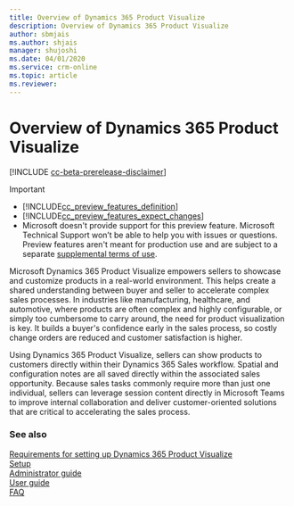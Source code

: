 ```yaml
---
title: Overview of Dynamics 365 Product Visualize
description: Overview of Dynamics 365 Product Visualize
author: sbmjais
ms.author: shjais
manager: shujoshi
ms.date: 04/01/2020
ms.service: crm-online
ms.topic: article
ms.reviewer:
---
```


# Overview of Dynamics 365 Product Visualize

[!INCLUDE [cc-beta-prerelease-disclaimer](../includes/cc-beta-prerelease-disclaimer.md)]

> [!IMPORTANT]
> - [!INCLUDE[cc_preview_features_definition](../includes/cc-preview-features-definition.md)]  
> - [!INCLUDE[cc_preview_features_expect_changes](../includes/cc-preview-features-expect-changes.md)]
> - Microsoft doesn't provide support for this preview feature. Microsoft Technical Support won’t be able to help you with issues or questions. Preview features aren't meant for production use and are subject to a separate [supplemental terms of use](https://go.microsoft.com/fwlink/p/?linkid=870960).

Microsoft Dynamics 365 Product Visualize empowers sellers to showcase and customize products in a real-world
environment. This helps create a shared understanding between buyer and seller to accelerate complex sales processes. In industries like manufacturing, healthcare, and automotive, where products are often complex and highly configurable, or simply too cumbersome to carry around, the need for product visualization is key. It builds a buyer's confidence early in the sales process, so costly change orders are reduced and customer satisfaction is higher.

Using Dynamics 365 Product Visualize, sellers can show products to customers directly within their Dynamics 365 Sales workflow. Spatial and configuration notes are all saved directly within the associated sales opportunity. Because sales tasks commonly require more than just one individual, sellers can leverage session content directly in Microsoft Teams to improve internal collaboration and deliver customer-oriented solutions that are critical to accelerating the sales process.

### See also

[Requirements for setting up Dynamics 365 Product Visualize](requirements.md)<br>
[Setup](setup.md)<br>
[Administrator guide](admin-guide.md)<br>
[User guide](user-guide.md)<br>
[FAQ](faq.md)<br>
